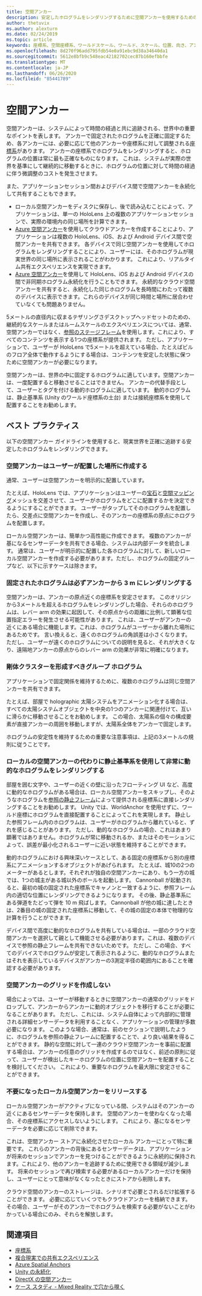 ```yaml
---
title: 空間アンカー
description: 安定したホログラムをレンダリングするために空間アンカーを使用するためのベスト プラクティス。
author: thetuvix
ms.author: alexturn
ms.date: 02/24/2019
ms.topic: article
keywords: 座標系、空間座標系、ワールドスケール、ワールド、スケール、位置、向き、アンカー、空間アンカー、ワールドロック済み、ワールドロック、永続化、共有
ms.openlocfilehash: 8d270f96add795fdb54e0a91ebc9d38a34640da1
ms.sourcegitcommit: 5612e8bfb9c548eac42182702cec87b160efbbfe
ms.translationtype: MT
ms.contentlocale: ja-JP
ms.lasthandoff: 06/26/2020
ms.locfileid: "85441789"
---
```

# <a name="spatial-anchors"></a>空間アンカー

空間アンカーは、システムによって時間の経過と共に追跡される、世界中の重要なポイントを表します。 アンカーで固定されたホログラムを正確に固定するため、各アンカーには、必要に応じて他のアンカーや座標系に対して調整される[座標系](coordinate-systems.md)があります。  アンカーの座標系でホログラムをレンダリングすると、ホログラムの位置は常に最も正確なものになります。 これは、システムが実際の世界を基準にして継続的に移動するときに、ホログラムの位置に対して時間の経過に伴う微調整のコストを発生させます。

また、アプリケーションセッション間およびデバイス間で空間アンカーを永続化して共有することもできます。
* ローカル空間アンカーをディスクに保存し、後で読み込むことによって、アプリケーションは、単一の HoloLens 上の複数のアプリケーションセッションで、実際の環境内の同じ場所を計算できます。
* <a href="https://docs.microsoft.com/azure/spatial-anchors/overview" target="_blank">Azure 空間アンカー</a>を使用してクラウドアンカーを作成することにより、アプリケーションは複数の HoloLens、iOS、および Android デバイス間で空間アンカーを共有できます。 各デバイスで同じ空間アンカーを使用してホログラムをレンダリングすることにより、ユーザーには、そのホログラムが現実世界の同じ場所に表示されることがわかります。 これにより、リアルタイム共有エクスペリエンスを実現できます。
* <a href="https://docs.microsoft.com/azure/spatial-anchors/overview" target="_blank">Azure 空間アンカー</a>を使用して HoloLens、iOS および Android デバイスの間で非同期ホログラム永続化を行うこともできます。 永続的なクラウド空間アンカーを共有すると、永続化した同じホログラムを長時間にわたって複数のデバイスに表示できます。これらのデバイスが同じ時間と場所に居合わせていなくても問題ありません。

5メートルの直径内に収まるテザリングさデスクトップヘッドセットのための、継続的なスケールまたはルームスケールのエクスペリエンスについては、通常、空間アンカーではなく、[参照のステージフレーム](coordinate-systems.md#stage-frame-of-reference)を使用します。これにより、すべてのコンテンツを表示する1つの座標系が提供されます。 ただし、アプリケーションで、ユーザーが HoloLens で5メートルを超えている場合、たとえばビルのフロア全体で動作するようにする場合は、コンテンツを安定した状態に保つために空間アンカーが必要になります。

空間アンカーは、世界の中に固定するホログラムに適しています。空間アンカーは、一度配置すると移動させることはできません。 アンカーの代替手段として、ユーザーとタグを付ける動的ホログラムに適しています。 動的ホログラムは、静止基準系 (Unity のワールド座標系の土台) または接続座標系を使用して配置することをお勧めします。

## <a name="best-practices"></a>ベスト プラクティス

以下の空間アンカー ガイドラインを使用すると、現実世界を正確に追跡する安定したホログラムをレンダリングできます。

### <a name="create-spatial-anchors-where-users-place-them"></a>空間アンカーはユーザーが配置した場所に作成する

通常、ユーザーは空間アンカーを明示的に配置しています。

たとえば、HoloLens では、アプリケーションはユーザーの[宝石](gaze-and-commit.md)と[空間マッピング](spatial-mapping.md)メッシュを交差させて、ユーザーがホログラムをどこに配置するかを決定できるようにすることができます。 ユーザーがタップしてそのホログラムを配置したら、交差点に空間アンカーを作成し、そのアンカーの座標系の原点にホログラムを配置します。

ローカル空間アンカーは、簡単かつ高性能に作成できます。 複数のアンカーが基になるセンサーデータを共有できる場合、システムは内部データを統合します。 通常は、ユーザーが明示的に配置した各ホログラムに対して、新しいローカル空間アンカーを作成する必要があります。ただし、ホログラムの固定グループなど、以下に示すケースは除きます。

### <a name="always-render-anchored-holograms-within-3-meters-of-their-anchor"></a>固定されたホログラムは必ずアンカーから 3 m にレンダリングする

空間アンカーは、アンカーの原点近くの座標系を安定させます。 このオリジンから3メートルを超えるホログラムをレンダリングした場合、それらのホログラムは、レバー arm の効果に起因して、その原点からの距離に比例して顕著な位置指定エラーを発生させる可能性があります。 これは、ユーザーがアンカーの近くにある場合に機能します。これは、ホログラムがユーザーから離れた場所にあるためです。 言い換えると、遠くのホログラムの角誤差は小さくなります。 ただし、ユーザーが遠くのホログラムについての説明を見ると、それが大きくなり、遠隔地アンカーの原点からのレバー arm の効果が非常に明確になります。

### <a name="group-holograms-that-should-form-a-rigid-cluster"></a>剛体クラスターを形成すべきグループ ホログラム

アプリケーションで固定関係を維持するために、複数のホログラムは同じ空間アンカーを共有できます。

たとえば、部屋で holographic 太陽システムをアニメーション化する場合は、すべての太陽システムオブジェクトを中央の1つのアンカーに関連付けて、互いに滑らかに移動させることをお勧めします。 この場合、太陽系の個々の構成要素が直接アンカーの周囲を移動しますが、太陽系全体をアンカーで固定します。

ホログラムの安定性を維持するための重要な注意事項は、上記の3メートルの規則に従うことです。

### <a name="render-highly-dynamic-holograms-using-the-stationary-frame-of-reference-instead-of-a-local-spatial-anchor"></a>ローカルの空間アンカーの代わりに静止基準系を使用して非常に動的なホログラムをレンダリングする

部屋を囲む文字や、ユーザーの近くの壁に沿ったフローティング UI など、高度に動的なホログラムがある場合は、ローカル空間アンカーをスキップし、そのようなホログラムを[参照の静止フレーム](coordinate-systems.md#stationary-frame-of-reference)によって提供される座標系に直接レンダリングすることをお勧めします。 Unity では、WorldAnchor を使用せずに、ワールド座標にホログラムを直接配置することによってこれを実現します。 静止した参照フレーム内のホログラムは、ユーザーがホログラムから離れていると、ずれを感じることがあります。 ただし、動的なホログラムの場合、これはあまり顕著ではありません。ホログラムが常に移動されるか、またはそのモーションによって、誤差が最小化されるユーザーに近い状態を維持することができます。

動的ホログラムにおける興味深いケースとして、ある固定の座標系から別の座標系にアニメーションするオブジェクトがあげられます。 たとえば、城10の2つのメーターがあるとします。それぞれが独自の空間アンカーにあり、もう一方の城では、1つの城主がある城以外のボールを起動します。 Cannonball が起動されると、最初の城の固定された座標系でキャノンと一致するように、参照フレーム内の適切な位置にレンダリングできるようになります。 その後、静止基準系にある弾道をたどって弾を 10 m 飛ばします。 Cannonball が他の城に達したときは、2番目の城の固定された座標系に移動して、その城の固定の本体で物理的な計算を行うことができます。

デバイス間で高度に動的なホログラムを共有している場合は、一部のクラウド空間アンカーを選択して親として機能させる必要があります。これは、複数のデバイスで参照の静止フレームを共有できないためです。  ただし、この場合、すべてのデバイスでホログラムが安定して表示されるように、動的なホログラムまたはそれを表示しているデバイスがアンカーの3測定半径の範囲内にあることを確認する必要があります。

### <a name="avoid-creating-a-grid-of-spatial-anchors"></a>空間アンカーのグリッドを作成しない

場合によっては、ユーザーが移動するときに空間アンカーの通常のグリッドをドロップして、アンカーからアンカーに動的オブジェクトを移行することが必要になることがあります。 ただし、これには、システム自体によって内部的に管理される詳細センサーデータを利用することなく、アプリケーションの管理が多数必要になります。 このような場合、通常は、前のセクションで説明したように、ホログラムを参照の静止フレームに配置することで、より良い結果を得ることができます。
静的な空間に対して一連のクラウド空間アンカーを事前に配置する場合は、アンカーの任意のグリッドを作成するのではなく、前述の原則に従って、ユーザーが検出したキーホログラムの位置に空間アンカーを配置することを検討してください。 これにより、重要なホログラムを最大限に安定させることができます。

### <a name="release-local-spatial-anchors-you-no-longer-need"></a>不要になったローカル空間アンカーをリリースする

ローカル空間アンカーがアクティブになっている間、システムはそのアンカーの近くにあるセンサーデータを保持します。 空間のアンカーを使わなくなった場合、その座標系にアクセスしないようにします。 これにより、基になるセンサーデータを必要に応じて削除できます。

これは、空間アンカー ストアに永続化させたローカル アンカーにとって特に重要です。 これらのアンカーの背後にあるセンサーデータは、アプリケーションが将来のセッションでアンカーを見つけることができるように永続的に保持されます。これにより、他のアンカーを追跡するために使用できる領域が減少します。 将来のセッションで再び検索する必要があるローカルアンカーだけを保持し、ユーザーにとって意味がなくなったときにストアから削除します。

クラウド空間のアンカーのストレージは、シナリオで必要とされるだけ拡張することができます。 必要に応じていくつでもクラウドアンカーを格納できます。その場合、ユーザーがそのアンカーでホログラムを検索する必要がないことがわかっている場合にのみ、それらを解放します。

## <a name="see-also"></a>関連項目
* [座標系](coordinate-systems.md)
* [複合現実での共有エクスペリエンス](shared-experiences-in-mixed-reality.md)
* <a href="https://docs.microsoft.com/azure/spatial-anchors" target="_blank">Azure Spatial Anchors</a>
* [Unity の永続化](persistence-in-unity.md)
* [DirectX の空間アンカー](coordinate-systems-in-directx.md#place-holograms-in-the-world-using-spatial-anchors)
* [ケース スタディ - Mixed Reality で穴から覗く](case-study-looking-through-holes-in-your-reality.md)
